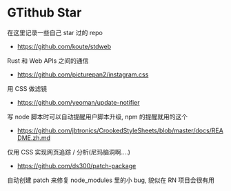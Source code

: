 # GTithub Star

在这里记录一些自己 star 过的 repo

* https://github.com/koute/stdweb

Rust 和 Web APIs 之间的通信

* https://github.com/picturepan2/instagram.css

用 CSS 做滤镜

* https://github.com/yeoman/update-notifier

写 node 脚本时可以自动提醒用户脚本升级, npm 的提醒就用的这个

* https://github.com/jbtronics/CrookedStyleSheets/blob/master/docs/README.zh.md

仅用 CSS 实现网页追踪 / 分析(尼玛脑洞啊....)

* https://github.com/ds300/patch-package

自动创建 patch 来修复 node_modules 里的小 bug, 貌似在 RN 项目会很有用